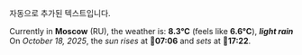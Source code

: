 
자동으로 추가된 텍스트입니다.

<!--START_SECTION:weather:moscow-->
Currently in **Moscow** (RU), the weather is: **8.3°C** (feels like **6.6°C**), ***light rain***<br/>
On *October 18, 2025*, the *sun rises* at 🌅**07:06** and *sets* at 🌇**17:22**.
<!--END_SECTION:weather-->
